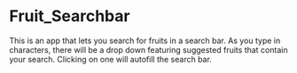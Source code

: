 # Fruit_Searchbar
This is an app that lets you search for fruits in a search bar. As you type in characters, there will be a drop down featuring suggested fruits that contain your search. Clicking on one will autofill the search bar.
